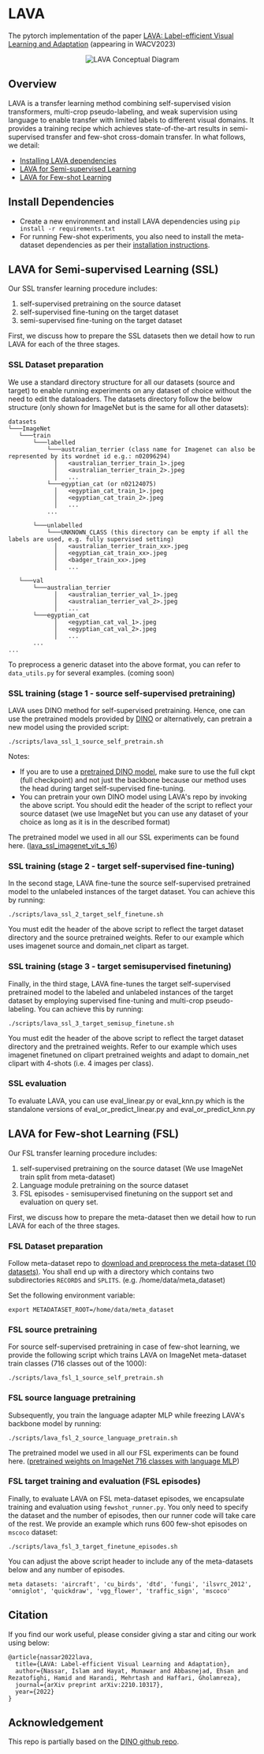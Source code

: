 # LAVA
The pytorch implementation of the paper [LAVA: Label-efficient Visual Learning and Adaptation](https://arxiv.org/abs/2210.10317) (appearing in WACV2023)

<p align="center">
  <img class="center" src="https://github.com/islam-nassar/lava/blob/main/aux/LAVA_teaser.png" alt="LAVA Conceptual Diagram">
</p>

## Overview
LAVA is a transfer learning method combining self-supervised vision transformers, multi-crop pseudo-labeling, and weak supervision using language to enable transfer with limited labels to different visual domains. It provides a training recipe which achieves state-of-the-art results in semi-supervised transfer and few-shot cross-domain transfer. 
In what follows, we detail: 
- [Installing LAVA dependencies](https://github.com/islam-nassar/lava/blob/main/README.md#install-dependencies)
- [LAVA for Semi-supervised Learning](https://github.com/islam-nassar/lava/blob/main/README.md#semi-supervised-learning-ssl)
- [LAVA for Few-shot Learning](https://github.com/islam-nassar/lava/blob/main/README.md#few-shot-learning-fsl)

## Install Dependencies

- Create a new environment and install LAVA dependencies using ```pip install -r requirements.txt``` 
- For running Few-shot experiments, you also need to install the meta-dataset dependencies as per their [installation instructions](https://github.com/google-research/meta-dataset#installation).  

## LAVA for Semi-supervised Learning (SSL)
Our SSL transfer learning procedure includes: 
1) self-supervised pretraining on the source dataset
2) self-supervised fine-tuning on the target dataset
3) semi-supervised fine-tuning on the target dataset

First, we discuss how to prepare the SSL datasets then we detail how to run LAVA for each of the three stages.

### SSL Dataset preparation
We use a standard directory structure for all our datasets (source and target) to enable running experiments on any dataset of choice without the need to edit the dataloaders. The datasets directory follow the below structure (only shown for ImageNet but is the same for all other datasets):
```
datasets
└───ImageNet
   └───train
       └───labelled
           └───australian_terrier (class name for Imagenet can also be represented by its wordnet id e.g.: n02096294)  
             │   <australian_terrier_train_1>.jpeg
             │   <australian_terrier_train_2>.jpeg
             │   ...
           └───egyptian_cat (or n02124075)
             │   <egyptian_cat_train_1>.jpeg
             │   <egyptian_cat_train_2>.jpeg
             │   ...
           ...
           
       └───unlabelled
           └───UNKNOWN_CLASS (this directory can be empty if all the labels are used, e.g. fully supervised setting)
             │   <australian_terrier_train_xx>.jpeg
             │   <egyptian_cat_train_xx>.jpeg
             │   <badger_train_xx>.jpeg
             │   ...
             
   └───val
       └───australian_terrier
             │   <australian_terrier_val_1>.jpeg
             │   <australian_terrier_val_2>.jpeg
             │   ...
       └───egyptian_cat
             │   <egyptian_cat_val_1>.jpeg
             │   <egyptian_cat_val_2>.jpeg
             │   ...
       ...
...
```
To preprocess a generic dataset into the above format, you can refer to `data_utils.py` for several examples. (coming soon)

### SSL training (stage 1 - source self-supervised pretraining)
LAVA uses DINO method for self-supervised pretraining. Hence, one can use the pretrained models provided by [DINO](https://github.com/facebookresearch/dino#pretrained-models) or alternatively, can pretrain a new model using the provided script:

```
./scripts/lava_ssl_1_source_self_pretrain.sh
```
Notes:
- If you are to use a [pretrained DINO model](https://github.com/facebookresearch/dino#pretrained-models), make sure to use the full ckpt (full checkpoint) and not just the backbone because our method uses the head during target self-supervised fine-tuning.
- You can pretrain your own DINO model using LAVA's repo by invoking the above script. You should edit the header of the script to reflect your source dataset (we use ImageNet but you can use any dataset of your choice as long as it is in the described format)

The pretrained model we used in all our SSL experiments can be found here. ([lava_ssl_imagenet_vit_s_16](https://drive.google.com/file/d/1AiSYbKboq6RYrqB0LxjRIG4iK1yuV4aL/view?usp=sharing))

### SSL training (stage 2 - target self-supervised fine-tuning)
In the second stage, LAVA fine-tune the source self-supervised pretrained model to the unlabeled instances of the target dataset. You can achieve this by running:
```
./scripts/lava_ssl_2_target_self_finetune.sh
```
You must edit the header of the above script to reflect the target dataset directory and the source pretrained weights. Refer to our example which uses imagenet source and domain_net clipart as target.

### SSL training (stage 3 - target semisupervised finetuning)
Finally, in the third stage, LAVA fine-tunes the target self-supervised pretrained model to the labeled and unlabeled instances of the target dataset by employing supervised fine-tuning and multi-crop pseudo-labeling. You can achieve this by running:
```
./scripts/lava_ssl_3_target_semisup_finetune.sh
```
You must edit the header of the above script to reflect the target dataset directory and the pretrained weights. Refer to our example which uses imagenet finetuned on clipart pretrained weights and adapt to domain_net clipart with 4-shots (i.e. 4 images per class).
### SSL evaluation
To evaluate LAVA, you can use eval_linear.py or eval_knn.py which is the standalone versions of eval_or_predict_linear.py and eval_or_predict_knn.py


## LAVA for Few-shot Learning (FSL)
Our FSL transfer learning procedure includes: 
1) self-supervised pretraining on the source dataset (We use ImageNet train split from meta-dataset)
2) Language module pretraining on the source dataset
3) FSL episodes - semisupervised finetuning on the support set and evaluation on query set.

First, we discuss how to prepare the meta-dataset then we detail how to run LAVA for each of the three stages.

### FSL Dataset preparation
Follow meta-dataset repo to [download and preprocess the meta-dataset (10 datasets)](https://github.com/google-research/meta-dataset#downloading-and-converting-datasets). You shall end up with a directory which contains two subdirectories `RECORDS` and `SPLITS`. (e.g. /home/data/meta_dataset)

Set the following environment variable:
```
export METADATASET_ROOT=/home/data/meta_dataset
```

### FSL source pretraining
For source self-supervised pretraining in case of few-shot learning, we provide the following script which trains LAVA on ImageNet meta-dataset train classes (716 classes out of the 1000):
```
./scripts/lava_fsl_1_source_self_pretrain.sh
```

### FSL source language pretraining
Subsequently, you train the language adapter MLP while freezing LAVA's backbone model by running:
```
./scripts/lava_fsl_2_source_language_pretrain.sh
```

The pretrained model we used in all our FSL experiments can be found here. ([pretrained weights on ImageNet 716 classes with language MLP](https://drive.google.com/file/d/1GvGNLe0vO7fYn6EcxK7lOjYORaKa29G7/view?usp=sharing))

### FSL target training and evaluation (FSL episodes)
Finally, to evaluate LAVA on FSL meta-dataset episodes, we encapsulate training and evaluation using `fewshot_runner.py`. You only need to specify the dataset and the number of episodes, then our runner code will take care of the rest. We provide an example which runs 600 few-shot episodes on `mscoco` dataset:
```
./scripts/lava_fsl_3_target_finetune_episodes.sh
```

You can adjust the above script header to include any of the meta-datasets below and any number of episodes.

`meta datasets: 'aircraft', 'cu_birds', 'dtd', 'fungi', 'ilsvrc_2012', 'omniglot', 'quickdraw', 'vgg_flower', 'traffic_sign', 'mscoco'`



## Citation

If you find our work useful, please consider giving a star and citing our work using below:

```
@article{nassar2022lava,
  title={LAVA: Label-efficient Visual Learning and Adaptation},
  author={Nassar, Islam and Hayat, Munawar and Abbasnejad, Ehsan and Rezatofighi, Hamid and Harandi, Mehrtash and Haffari, Gholamreza},
  journal={arXiv preprint arXiv:2210.10317},
  year={2022}
}
```

## Acknowledgement

This repo is partially based on the [DINO github repo](https://github.com/facebookresearch/dino). 

